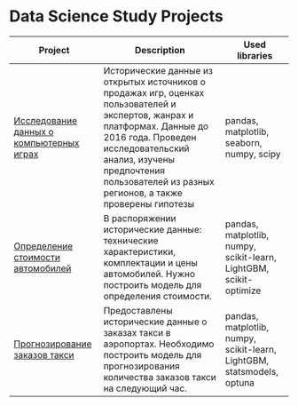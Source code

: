 # Data Science Study Projects

| Project | Description | Used libraries |
|---------|-------------|----------------|
| [Исследование данных о компьютерных играх](video-game-and-platform-data-research) | Исторические данные из открытых источников о продажах игр, оценках пользователей и экспертов, жанрах и платформах. Данные до 2016 года. Проведен исследовательский анализ, изучены предпочтения пользователей из разных регионов, а также проверены гипотезы| pandas, matplotlib, seaborn, numpy, scipy |
| [Определение стоимости автомобилей](car-price) | В распоряжении исторические данные: технические характеристики, комплектации и цены автомобилей. Нужно построить модель для определения стоимости. | pandas, matplotlib, numpy, scikit-learn, LightGBM, scikit-optimize |
| [Прогнозирование заказов такси](taxi-order-forecasting) | Предоставлены исторические данные о заказах такси в аэропортах. Необходимо построить модель для прогнозирования количества заказов такси на следующий час. | pandas, matplotlib, numpy, scikit-learn, LightGBM, statsmodels, optuna |
